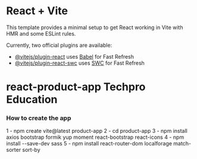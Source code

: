 # React + Vite

This template provides a minimal setup to get React working in Vite with HMR and some ESLint rules.

Currently, two official plugins are available:

- [@vitejs/plugin-react](https://github.com/vitejs/vite-plugin-react/blob/main/packages/plugin-react/README.md) uses [Babel](https://babeljs.io/) for Fast Refresh
- [@vitejs/plugin-react-swc](https://github.com/vitejs/vite-plugin-react-swc) uses [SWC](https://swc.rs/) for Fast Refresh
# react-product-app Techpro Education

### How to create the app
1 - npm create vite@latest product-app
2 - cd product-app
3 - npm install axios bootstrap formik yup moment react-bootstrap react-icons
4 - npm install --save-dev sass
5 - npm install react-router-dom localforage match-sorter sort-by
